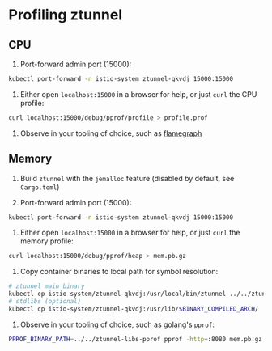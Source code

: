 # Profiling ztunnel

## CPU

1. Port-forward admin port (15000):

```sh
kubectl port-forward -n istio-system ztunnel-qkvdj 15000:15000
```

1. Either open `localhost:15000` in a browser for help, or just `curl` the CPU profile:

```sh
curl localhost:15000/debug/pprof/profile > profile.prof
```

1. Observe in your tooling of choice, such as [flamegraph](https://flamegraph.com/)

## Memory

1. Build `ztunnel` with the `jemalloc` feature (disabled by default, see `Cargo.toml`)

1. Port-forward admin port (15000):

```sh
kubectl port-forward -n istio-system ztunnel-qkvdj 15000:15000
```

1. Either open `localhost:15000` in a browser for help, or just `curl` the memory profile:

```sh
curl localhost:15000/debug/pprof/heap > mem.pb.gz
```

1. Copy container binaries to local path for symbol resolution:

```sh
# ztunnel main binary
kubectl cp istio-system/ztunnel-qkvdj:/usr/local/bin/ztunnel ../../ztunnel-libs-pprof/ztunnel
# stdlibs (optional)
kubectl cp istio-system/ztunnel-qkvdj:/usr/lib/$BINARY_COMPILED_ARCH/ ../../ztunnel-libs-pprof/
```

1. Observe in your tooling of choice, such as golang's `pprof`:

```sh
PPROF_BINARY_PATH=../../ztunnel-libs-pprof pprof -http=:8080 mem.pb.gz
```
